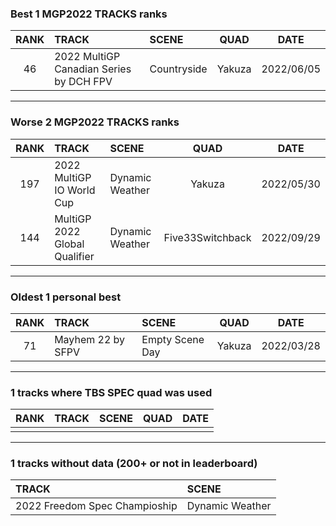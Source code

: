 ### Best 1 MGP2022 TRACKS ranks
|RANK|TRACK|SCENE|QUAD|DATE|
|:---:|:---|:---|:---:|:---:|
|46|2022 MultiGP Canadian Series by DCH FPV|Countryside|Yakuza|2022/06/05|
---
### Worse 2 MGP2022 TRACKS ranks
|RANK|TRACK|SCENE|QUAD|DATE|
|:---:|:---|:---|:---:|:---:|
|197|2022 MultiGP IO World Cup|Dynamic Weather|Yakuza|2022/05/30|
|144|MultiGP 2022 Global Qualifier|Dynamic Weather|Five33Switchback|2022/09/29|
---
### Oldest 1 personal best
|RANK|TRACK|SCENE|QUAD|DATE|
|:---:|:---|:---|:---:|:---:|
|71|Mayhem 22 by SFPV|Empty Scene Day|Yakuza|2022/03/28|
---
### 1 tracks where TBS SPEC quad was used
|RANK|TRACK|SCENE|QUAD|DATE|
|:---:|:---|:---|:---:|:---:|
||||||
---
### 1 tracks without data (200+ or not in leaderboard)
|TRACK|SCENE|
|:---|:---|
|2022 Freedom Spec Champioship|Dynamic Weather|
